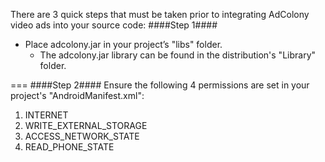 There are 3 quick steps that must be taken prior to integrating AdColony video ads into your source code:
####Step 1####
* Place adcolony.jar in your project’s "libs" folder.
  * The adcolony.jar library can be found in the distribution's "Library" folder.

=== 
####Step 2####
Ensure the following 4 permissions are set in your project's "AndroidManifest.xml":<br>
1. INTERNET<br>
2. WRITE_EXTERNAL_STORAGE<br>
3. ACCESS_NETWORK_STATE<br>
4. READ_PHONE_STATE <br>